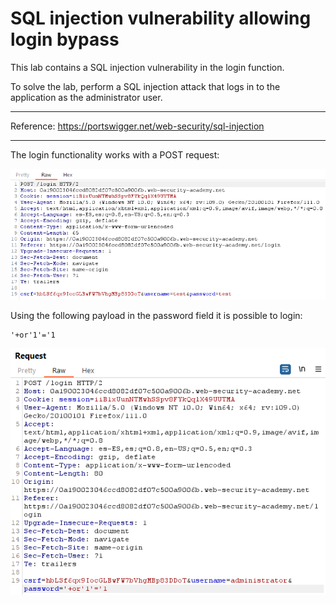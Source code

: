 
# SQL injection vulnerability allowing login bypass

This lab contains a SQL injection vulnerability in the login function.

To solve the lab, perform a SQL injection attack that logs in to the application as the administrator user.

---------------------------------------------

Reference: https://portswigger.net/web-security/sql-injection

---------------------------------------------

The login functionality works with a POST request:



![img](images/SQL%20injection%20vulnerability%20allowing%20login%20bypass/1.png)


Using the following payload in the password field it is possible to login:

```
'+or'1'='1
```



![img](images/SQL%20injection%20vulnerability%20allowing%20login%20bypass/2.png)